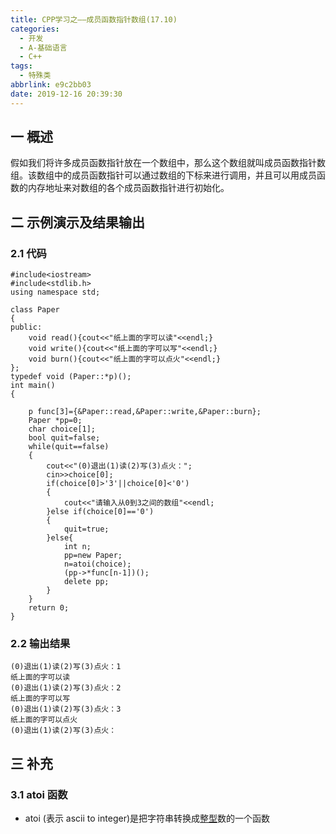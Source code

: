 ```yaml
---
title: CPP学习之——成员函数指针数组(17.10)
categories:
  - 开发
  - A-基础语言
  - C++
tags:
  - 特殊类
abbrlink: e9c2bb03
date: 2019-12-16 20:39:30
---
```

## 一 概述

假如我们将许多成员函数指针放在一个数组中，那么这个数组就叫成员函数指针数组。该数组中的成员函数指针可以通过数组的下标来进行调用，并且可以用成员函数的内存地址来对数组的各个成员函数指针进行初始化。  

<!--more-->

## 二 示例演示及结果输出

### 2.1 代码

```
#include<iostream>
#include<stdlib.h>
using namespace std;

class Paper
{
public:
	void read(){cout<<"纸上面的字可以读"<<endl;}
	void write(){cout<<"纸上面的字可以写"<<endl;}
	void burn(){cout<<"纸上面的字可以点火"<<endl;}
};
typedef void (Paper::*p)();
int main()
{

	p func[3]={&Paper::read,&Paper::write,&Paper::burn};
	Paper *pp=0;
	char choice[1];
	bool quit=false;
	while(quit==false)
	{
		cout<<"(0)退出(1)读(2)写(3)点火：";
		cin>>choice[0];
		if(choice[0]>'3'||choice[0]<'0')
		{
			cout<<"请输入从0到3之间的数组"<<endl;
		}else if(choice[0]=='0')
		{
			quit=true;
		}else{
			int n;
			pp=new Paper;
			n=atoi(choice);
			(pp->*func[n-1])();
			delete pp;
		}
	}
	return 0;
}
```

### 2.2 输出结果

```
(0)退出(1)读(2)写(3)点火：1
纸上面的字可以读
(0)退出(1)读(2)写(3)点火：2
纸上面的字可以写
(0)退出(1)读(2)写(3)点火：3
纸上面的字可以点火
(0)退出(1)读(2)写(3)点火：
```

## 三 补充

### 3.1 atoi 函数

* atoi (表示 ascii to integer)是把字符串转换成[整型](https://baike.baidu.com/item/整型/68205)数的一个函数